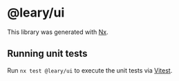 # @leary/ui

This library was generated with [Nx](https://nx.dev).

## Running unit tests

Run `nx test @leary/ui` to execute the unit tests via [Vitest](https://vitest.dev/).
